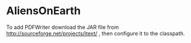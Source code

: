# AliensOnEarth
To add PDFWriter download the JAR file from http://sourceforge.net/projects/itext/ , then configure it to the classpath.
